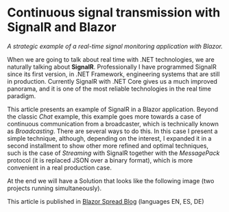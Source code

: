 ﻿# Continuous signal transmission with SignalR and Blazor

*A strategic example of a real-time signal monitoring application with Blazor.*

When we are going to talk about real time with .NET technologies, we are naturally talking about **SignalR**. Professionally I have programmed SignalR since its first version, in .NET Framework, engineering systems that are still in production. Currently SignalR with .NET Core gives us a much improved panorama, and it is one of the most reliable technologies in the real time paradigm.

This article presents an example of SignalR in a Blazor application. Beyond the classic *Chat* example, this example goes more towards a case of continuous communication from a broadcaster, which is technically known as *Broadcasting*. There are several ways to do this. In this case I present a simple technique, although, depending on the interest, I expanded it in a second installment to show other more refined and optimal techniques, such is the case of *Streaming* with SignalR together with the *MessagePack* protocol (it is replaced JSON over a binary format), which is more convenient in a real production case.

At the end we will have a Solution that looks like the following image (two projects running simultaneously).

This article is published in [Blazor Spread Blog](https://www.blazorspread.net/blogview/10) (languages EN, ES, DE)

